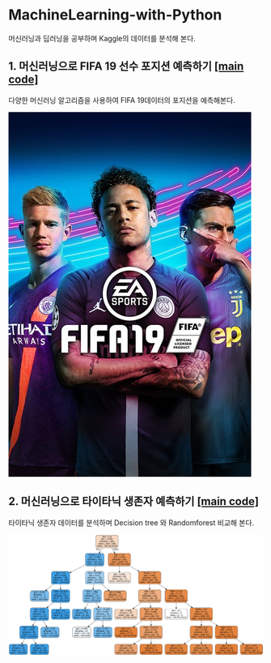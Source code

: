 # MachineLearning-with-Python
머신러닝과 딥러닝을 공부하며 Kaggle의 데이터를 분석해 본다.

## 1. 머신러닝으로 FIFA 19 선수 포지션 예측하기 <a href="https://github.com/HwangToeMat/MachineLearning-with-Python/tree/master/02)%20SVM%EC%95%8C%EA%B3%A0%EB%A6%AC%EC%A6%98%EC%9C%BC%EB%A1%9C%20FIFA%2019%20%EC%84%A0%EC%88%98%20%ED%8F%AC%EC%A7%80%EC%85%98%20%EC%98%88%EC%B8%A1%ED%95%98%EA%B8%B0/source%20code">[main code]</a>
다양한 머신러닝 알고리즘을 사용하여 FIFA 19데이터의 포지션을 예측해본다.

![png](https://github.com/HwangToeMat/HwangToeMat.github.io/blob/master/assets/img/thumbnail/dwp-11.jpg?raw=true)

## 2. 머신러닝으로 타이타닉 생존자 예측하기 <a href="https://github.com/HwangToeMat/MachineLearning-with-Python/tree/master/04)%20Decision%20tree%20%EC%99%80%20Randomforest%20%EB%B9%84%EA%B5%90%ED%95%98%EA%B8%B0(%ED%83%80%EC%9D%B4%ED%83%80%EB%8B%89%20%EC%83%9D%EC%A1%B4%EC%9E%90%20%EC%98%88%EC%B8%A1)/source%20code">[main code]</a>
타이타닉 생존자 데이터를 분석하며 Decision tree 와 Randomforest 비교해 본다.

![png](https://github.com/HwangToeMat/HwangToeMat.github.io/blob/master/assets/img/thumbnail/dwp-13.png?raw=true)
